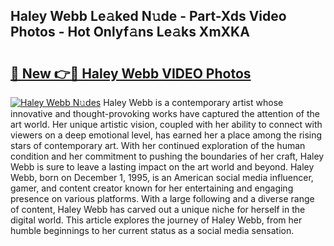 ## Haley Webb Le𝚊ked N𝚞de - Part-Xds Video Photos - Hot Onlyf𝚊ns Le𝚊ks XmXKA

# <h2><a href="http://ac38313.deff.icu/?id=Haley+Webb">🔗 New 👉🔴 Haley Webb VIDEO Photos</a></h2>

[![Haley Webb N𝚞des](https://i.imgur.com/rIISA9y.gif)](http://ac38313.deff.icu/?id=Haley+Webb)
Haley Webb is a contemporary artist whose innovative and thought-provoking works have captured the attention of the art world. Her unique artistic vision, coupled with her ability to connect with viewers on a deep emotional level, has earned her a place among the rising stars of contemporary art. With her continued exploration of the human condition and her commitment to pushing the boundaries of her craft, Haley Webb is sure to leave a lasting impact on the art world and beyond. Haley Webb, born on December 1, 1995, is an American social media influencer, gamer, and content creator known for her entertaining and engaging presence on various platforms. With a large following and a diverse range of content, Haley Webb has carved out a unique niche for herself in the digital world. This article explores the journey of Haley Webb, from her humble beginnings to her current status as a social media sensation.
